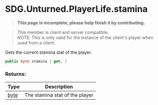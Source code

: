 # SDG.Unturned.PlayerLife.stamina

<blockquote><p><b>This page is incomplete, please help finish it by contributing.<p></b></blockquote>

> This member is client and server compatible.<br>
> NOTE: This is only valid for the instance of the client's player when used from a client.

Gets the current stamina stat of the player.

```csharp
public byte stamina { get; }
```

### Returns:

Type | Description
------------ | -------------
[byte](https://docs.microsoft.com/en-us/dotnet/api/system.byte?view=netframework-3.5) | The stamina stat of the player